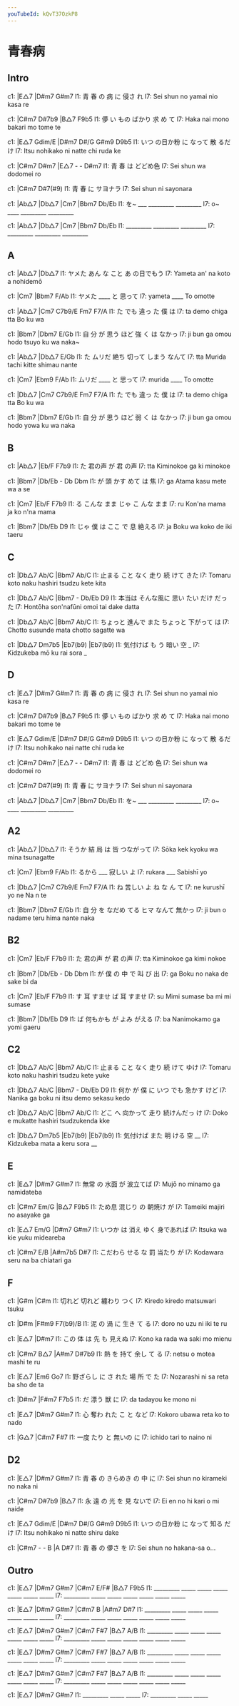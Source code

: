 ```yaml
---
youTubeId: kQvT37OzkP8
---
```


# 青春病

## Intro

c1:    |E△7              |D#m7  G#m7
l1: 青  春   の 病    に  侵さ  れ
l7: Sei shun no yamai nio kasa  re

c1:     |C#m7      D#7b9    |B△7  F9b5
l1: 儚     い もの ばかり 求   め て
l7: Haka nai  mono bakari mo tome te

c1:     |E△7      Gdim/E   |D#m7 D#/G G#m9 D9b5
l1: いつ の日か粉 に なって 散   るだ け
l7: Itsu nohikako ni natte  chi  ruda ke

c1:    |C#m7    D#m7   |E△7 - - D#m7
l1: 青  春   は どどめ色
l7: Sei shun wa dodomei ro

c1:    |C#m7    D#7(#9)
l1: 青  春   に サヨナラ
l7: Sei shun ni sayonara

c1: |Ab△7   |Db△7     |Cm7      |Bbm7 Db/Eb
l1:  を~ ___ _________ _________
l7:  o~ ____ _________ _________

c1: |Ab△7     |Db△7     |Cm7      |Bbm7 Db/Eb
l1:  _________ _________ _________
l7:  _________ _________ _________

## A

c1: |Ab△7        |Db△7
l1:   ヤメた あん な こと あ の日でもう
l7:   Yameta an'  na koto a  nohidemō

c1: |Cm7        |Bbm7   F/Ab
l1:  ヤメた ____       と 思って
l7:  yameta ____       To omotte

c1: |Ab△7         |Cm7 C7b9/E  Fm7 F7/A
l1:  た でも 違っ  た  僕       は
l7:  ta demo chiga tta Bo    ku wa

c1:   |Bbm7                  |Dbm7    E/Gb
l1: 自 分  が 思う ほど 強    く は なかっ
l7: ji bun ga omou hodo tsuyo ku wa naka~

c1: |Ab△7             |Db△7        E/Gb
l1:  た   ムリだ 絶ち  切って しまう   なんて
l7:  tta  Murida tachi kitte  shimau   nante

c1: |Cm7        |Ebm9   F/Ab
l1:  ムリだ ____     と 思って
l7:  murida ____     To omotte

c1: |Db△7         |Cm7 C7b9/E  Fm7 F7/A
l1:  た でも 違っ  た  僕       は
l7:  ta demo chiga tta Bo    ku wa

c1:   |Bbm7                 |Dbm7    E/Gb
l1: 自 分  が 思う ほど 弱   く は なかっ
l7: ji bun ga omou hodo yowa ku wa naka

## B

c1: |Ab△7         |Eb/F  F7b9
l1:  た  君の声    が 君   の声
l7:  tta Kiminokoe ga ki minokoe

c1: |Bbm7         |Db/Eb -  Db Dbm
l1:  が 頭    かす めて  は 焦
l7:  ga Atama kasu mete  wa a  se

c1: |Cm7           |Eb/F    F7b9
l1:  る こんな まま じゃ こ んな まま
l7:  ru Kon'na mama ja   ko n'na mama

c1: |Bbm7             |Db/Eb  D9
l1:  じゃ 僕   は ここ で 息  絶える
l7:  ja   Boku wa koko de iki taeru

## C

c1: |Db△7    Ab/C     |Bbm7           Ab/C
l1:   止まる こと なく 走り    続     けて きた
l7:   Tomaru koto naku hashiri tsudzu kete kita

c1: |Db△7     Ab/C      |Bbm7 -    Db/Eb D9
l1:   本当は  そんな風に 思い たい だけ  だった
l7:   Hontōha son'nafūni omoi tai  dake  datta

c1: |Db△7      Ab/C   |Bbm7            Ab/C
l1:   ちょっと 進んで  また ちょっと 下がって は
l7:   Chotto   susunde mata chotto   sagatte  wa

c1: |Db△7    Dm7b5   |Eb7(b9)      |Eb7(b9)
l1:   気付けば  も う 暗い   空   _
l7:   Kidzukeba mō ku rai    sora _

## D

c1:    |E△7              |D#m7  G#m7
l1: 青  春   の 病    に  侵さ  れ
l7: Sei shun no yamai nio kasa  re

c1:     |C#m7     D#7b9    |B△7  F9b5
l1: 儚   い  もの ばかり 求   め て
l7: Haka nai mono bakari mo tome te

c1:     |E△7      Gdim/E    |D#m7 D#/G G#m9 D9b5
l1: いつ の日か粉 に  なって 散   るだ け
l7: Itsu nohikako nai natte  chi  ruda ke

c1:    |C#m7    D#m7   |E△7 - - D#m7
l1: 青  春   は どどめ  色
l7: Sei shun wa dodomei ro

c1:    |C#m7    D#7(#9)
l1: 青  春   に サヨナラ
l7: Sei shun ni sayonara

c1: |Ab△7   |Db△7     |Cm7      |Bbm7 Db/Eb
l1:  を~ ___ _________ _________
l7:  o~ ____ _________ _________

## A2

c1: |Ab△7       |Db△7
l1:   そうか 結  局    は 皆   つながって
l7:   Sōka   kek kyoku wa mina tsunagatte

c1: |Cm7       |Ebm9  F/Ab
l1:  るから ___     寂しい  よ
l7:  rukara ___     Sabishī yo

c1: |Db△7         |Cm7 C7b9/E Fm7 F7/A
l1:  ね 苦しい  よ ね  な    ん  て
l7:  ne kurushī yo ne  Na    n   te

c1:   |Bbm7                   |Dbm7     E/Gb
l1: 自 分  を なだめ てる ヒマ なんて 無かっ
l7: ji bun o  nadame teru hima nante  naka

## B2

c1: |Cm7          |Eb/F   F7b9
l1:  た  君の声    が 君   の声
l7:  tta Kiminokoe ga kimi nokoe

c1: |Bbm7           |Db/Eb -  Db Dbm
l1:  が 僕   の 中   で 叫    び 出
l7:  ga Boku no naka de sake  bi da

c1: |Cm7           |Eb/F  F7b9
l1:  す 耳   すませ ば  耳    すませ
l7:  su Mimi sumase ba  mi mi sumase

c1: |Bbm7         |Db/Eb   D9
l1:  ば 何もかも   が よみ がえる
l7:  ba Nanimokamo ga yomi gaeru

## C2

c1: |Db△7    Ab/C     |Bbm7           Ab/C
l1:   止まる こと なく 走り    続     けて ゆけ
l7:   Tomaru koto naku hashiri tsudzu kete yuke

c1: |Db△7     Ab/C      |Bbm7   -    Db/Eb D9
l1:    何か   が 僕   に いつ でも 急かす  けど
l7:    Nanika ga boku ni itsu demo sekasu  kedo

c1: |Db△7     Ab/C    |Bbm7          Ab/C
l1:   どこ へ 向かって 走り    続けんだっ  け
l7:   Doko e  mukatte  hashiri tsudzukenda kke

c1: |Db△7    Dm7b5     |Eb7(b9)     |Eb7(b9)
l1:   気付けば  また 明 ける 空   __
l7:   Kidzukeba mata a  keru sora __

## E

c1: |E△7              |D#m7    G#m7
l1:  無常 の 水面   が 波立てば
l7:  Mujō no minamo ga namidateba

c1: |C#m7    Em/G     |B△7     F9b5
l1:  ため息  混じり の 朝焼け  が
l7:  Tameiki majiri no asayake ga

c1: |E△7       Em/G     |D#m7   G#m7
l1:  いつか は 消え ゆく 身であれば
l7:  Itsuka wa kie  yuku mideareba

c1: |C#m7     E/B       |A#m7b5   D#7
l1:  こだわら せる な 罰 当たり   が
l7:  Kodawara seru na ba chiatari ga

## F

c1: |G#m          |C#m
l1:  切れど 切れど 纏わり    つく
l7:  Kiredo kiredo matsuwari tsuku

c1: |D#m           |F#m9    F7(b9)/B
l1:  泥   の 渦  に 生き て る
l7:  doro no uzu ni iki  te ru

c1: |E△7            |D#m7
l1:  この 体      は 先   も 見えぬ
l7:  Kono ka rada wa saki mo mienu

c1: |C#m7     B△7  |A#m7     D#7b9
l1:  熱    を 持て  余し  て る
l7:  netsu o  motea mashi te ru

c1: |E△7            |Em6     Go7
l1:  野ざらし  に さ れた 場 所  で た
l7:  Nozarashi ni sa reta ba sho de ta

c1: |D#m7         |F#m7 F7b5
l1:  だ 漂う    獣      に
l7:  da tadayou ke mono ni

c1: |E△7         |D#m7    G#m7
l1:  心     奪わ  れた こ と など
l7:  Kokoro ubawa reta ko to nado

c1: |G△7           |C#m7   F#7
l1:  一度   たり と 無いの に
l7:  ichido tari to naino  ni

## D2

c1:    |E△7                |D#m7  G#m7
l1: 青  春   の きらめき の 中    に
l7: Sei shun no kirameki no naka  ni

c1:   |C#m7     D#7b9     |B△7
l1: 永 遠 の 光      を 見 ないで
l7: Ei en no hi kari o  mi naide

c1:     |E△7       Gdim/E   |D#m7 D#/G G#m9 D9b5
l1: いつ の日か粉  に なって 知る  だけ
l7: Itsu nohikako  ni natte  shiru dake

c1:    |C#m7 - - B        |A   D#7
l1: 青  春   の  儚さ      を
l7: Sei shun no  hakana-sa o...

## Outro

c1: |E△7      |D#m7  G#m7 |C#m7  E/F# |B△7   F9b5
l1:  _________ _____ _____ _____ _____ _____ _____
l7:  _________ _____ _____ _____ _____ _____ _____

c1: |E△7      |D#m7  G#m7 |C#m7  B    |A#m7  D#7
l1:  _________ _____ _____ _____ _____ _____ _____
l7:  _________ _____ _____ _____ _____ _____ _____

c1: |E△7      |D#m7  G#m7 |C#m7  F#7  |B△7   A/B
l1:  _________ _____ _____ _____ _____ _____ _____
l7:  _________ _____ _____ _____ _____ _____ _____

c1: |E△7      |D#m7  G#m7 |C#m7  F#7  |B△7   A/B
l1:  _________ _____ _____ _____ _____ _____ _____
l7:  _________ _____ _____ _____ _____ _____ _____

c1: |E△7      |D#m7  G#m7 |C#m7  F#7  |B△7   A/B
l1:  _________ _____ _____ _____ _____ _____ _____
l7:  _________ _____ _____ _____ _____ _____ _____

c1: |E△7      |D#m7  G#m7
l1:  _________ _____ _____
l7:  _________ _____ _____
